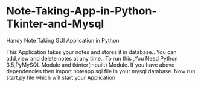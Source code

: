 # Note-Taking-App-in-Python-Tkinter-and-Mysql
Handy Note Taking GUI Application in Python

This Application  takes your notes and stores it in database..
You can add,view and delete notes at any time..
To run this ,You Need Python 3.5,PyMySQL Module and tkinter(inbuilt) Module.
If you have above dependencies then import noteapp.sql file in your mysql database.
Now run start.py file which will start your Application
 
